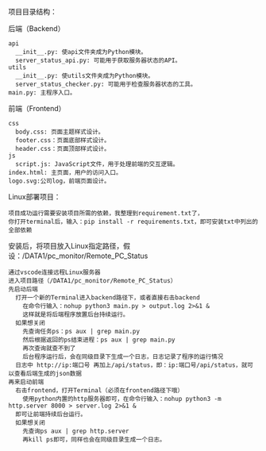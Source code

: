 项目目录结构：

  后端（Backend）
  
    api
      __init__.py: 使api文件夹成为Python模块。
      server_status_api.py: 可能用于获取服务器状态的API。
    utils
      __init__.py: 使utils文件夹成为Python模块。
      server_status_checker.py: 可能用于检查服务器状态的工具。
    main.py: 主程序入口。
    
  前端（Frontend）
  
    css
      body.css: 页面主题样式设计。
      footer.css：页面底部样式设计。
      header.css：页面顶部样式设计。
    js
      script.js: JavaScript文件，用于处理前端的交互逻辑。
    index.html: 主页面，用户的访问入口。
    logo.svg:公司log，前端页面设计。

Linux部署项目：

    项目成功运行需要安装项目所需的依赖，我整理到requirement.txt了，
    你打开terminal后，输入：pip install -r requirements.txt，即可安装txt中列出的全部依赖
安装后，将项目放入Linux指定路径，假设：/DATA1/pc_monitor/Remote_PC_Status

    通过vscode连接远程Linux服务器
    进入项目路径（/DATA1/pc_monitor/Remote_PC_Status）
    先启动后端
      打开一个新的Terminal进入backend路径下，或者直接右击backend      
        在命令行输入：nohup python3 main.py > output.log 2>&1 &   
        这样就是将后端程序放置后台持续运行。
      如果想关闭
        先查询任务ps：ps aux | grep main.py
        然后根据返回的ps结束进程：ps aux | grep main.py
        再次查询就查不到了
        后台程序运行后，会在同级目录下生成一个日志，日志记录了程序的运行情况
      日志中 http://ip:端口号 再加上/api/status，即：ip:端口号/api/status，就可以查看后端生成的json数据    
    再来启动前端
      右击frontend，打开Terminal（必须在frontend路径下哦）
        使用python内置的http服务器即可，在命令行输入：nohup python3 -m http.server 8000 > server.log 2>&1 &
      即可让前端持续后台运行。
      如果想关闭
        先查询ps aux | grep http.server
        再kill ps即可，同样也会在同级目录生成一个日志。
